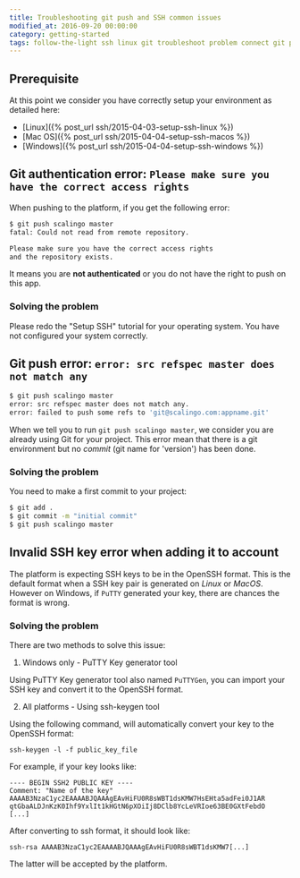```yaml
---
title: Troubleshooting git push and SSH common issues
modified_at: 2016-09-20 00:00:00
category: getting-started
tags: follow-the-light ssh linux git troubleshoot problem connect git push
---
```


## Prerequisite

At this point we consider you have correctly setup your environment as detailed here:

* [Linux]({% post_url ssh/2015-04-03-setup-ssh-linux %})
* [Mac OS]({% post_url ssh/2015-04-04-setup-ssh-macos %})
* [Windows]({% post_url ssh/2015-04-04-setup-ssh-windows %})

## Git authentication error: `Please make sure you have the correct access rights`

When pushing to the platform, if you get the following error:

```bash
$ git push scalingo master
fatal: Could not read from remote repository.

Please make sure you have the correct access rights
and the repository exists.
```

It means you are **not authenticated** or you do not have the right to push on this
app.

### Solving the problem

Please redo the "Setup SSH" tutorial for your operating system. You have not configured your system
correctly.

## Git push error: `error: src refspec master does not match any`

```bash
$ git push scalingo master
error: src refspec master does not match any.
error: failed to push some refs to 'git@scalingo.com:appname.git'
```

When we tell you to run `git push scalingo master`, we consider you are already
using Git for your project. This error mean that there is a git environment but
no *commit* (git name for 'version') has been done.

### Solving the problem

You need to make a first commit to your project:

```bash
$ git add .
$ git commit -m "initial commit"
$ git push scalingo master
```

## Invalid SSH key error when adding it to account

The platform is expecting SSH keys to be in the OpenSSH format. This is the default
format when a SSH key pair is generated on *Linux* or *MacOS*. However on Windows, if
`PuTTY` generated your key, there are chances the format is wrong.

### Solving the problem

There are two methods to solve this issue:

1. Windows only - PuTTY Key generator tool

Using PuTTY Key generator tool also named `PuTTYGen`, you can import
your SSH key and convert it to the OpenSSH format.

2. All platforms - Using ssh-keygen tool

Using the following command, will automatically convert your key to the OpenSSH format:

```
ssh-keygen -l -f public_key_file
```

For example, if your key looks like:

```
---- BEGIN SSH2 PUBLIC KEY ----
Comment: "Name of the key"
AAAAB3NzaC1yc2EAAAABJQAAAgEAvHiFU0R8sWBT1dsKMW7HsEHta5adFei0J1AR
qtGbaALDJnKzK0Ihf9YxlIt1kHGtN6pXOiIj8DClb8YcLeVRIoe63BE0GXtFebdO
[...]
```

After converting to ssh format, it should look like:

```
ssh-rsa AAAAB3NzaC1yc2EAAAABJQAAAgEAvHiFU0R8sWBT1dsKMW7[...]
```

The latter will be accepted by the platform.

